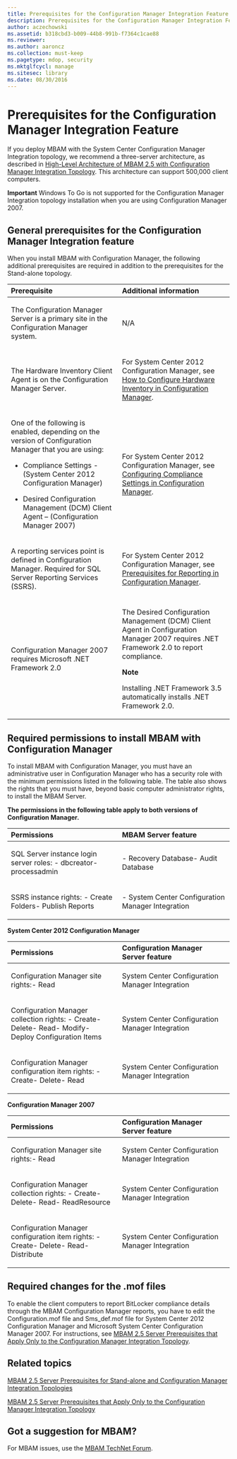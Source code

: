 ```yaml
---
title: Prerequisites for the Configuration Manager Integration Feature
description: Prerequisites for the Configuration Manager Integration Feature
author: aczechowski
ms.assetid: b318cbd3-b009-44b8-991b-f7364c1cae88
ms.reviewer:
ms.author: aaroncz
ms.collection: must-keep
ms.pagetype: mdop, security
ms.mktglfcycl: manage
ms.sitesec: library
ms.date: 08/30/2016
---
```



# Prerequisites for the Configuration Manager Integration Feature


If you deploy MBAM with the System Center Configuration Manager Integration topology, we recommend a three-server architecture, as described in [High-Level Architecture of MBAM 2.5 with Configuration Manager Integration Topology](high-level-architecture-of-mbam-25-with-configuration-manager-integration-topology.md). This architecture can support 500,000 client computers.

**Important**
Windows To Go is not supported for the Configuration Manager Integration topology installation when you are using Configuration Manager 2007.



## General prerequisites for the Configuration Manager Integration feature


When you install MBAM with Configuration Manager, the following additional prerequisites are required in addition to the prerequisites for the Stand-alone topology.

<table>
<colgroup>
<col width="50%" />
<col width="50%" />
</colgroup>
<thead>
<tr class="header">
<th align="left">Prerequisite</th>
<th align="left">Additional information</th>
</tr>
</thead>
<tbody>
<tr class="odd">
<td align="left"><p>The Configuration Manager Server is a primary site in the Configuration Manager system.</p></td>
<td align="left"><p>N/A</p></td>
</tr>
<tr class="even">
<td align="left"><p>The Hardware Inventory Client Agent is on the Configuration Manager Server.</p></td>
<td align="left"><p>For System Center 2012 Configuration Manager, see <a href="https://go.microsoft.com/fwlink/?LinkId=301685" data-raw-source="[How to Configure Hardware Inventory in Configuration Manager](https://go.microsoft.com/fwlink/?LinkId=301685)">How to Configure Hardware Inventory in Configuration Manager</a>.</p>
</td>
</tr>
<tr class="odd">
<td align="left"><p>One of the following is enabled, depending on the version of Configuration Manager that you are using:</p>
<ul>
<li><p>Compliance Settings - (System Center 2012 Configuration Manager)</p></li>
<li><p>Desired Configuration Management (DCM) Client Agent – (Configuration Manager 2007)</p></li>
</ul></td>
<td align="left"><p>For System Center 2012 Configuration Manager, see <a href="https://go.microsoft.com/fwlink/?LinkId=301687" data-raw-source="[Configuring Compliance Settings in Configuration Manager](https://go.microsoft.com/fwlink/?LinkId=301687)">Configuring Compliance Settings in Configuration Manager</a>.</p>
</td>
</tr>
<tr class="even">
<td align="left"><p>A reporting services point is defined in Configuration Manager. Required for SQL Server Reporting Services (SSRS).</p></td>
<td align="left"><p>For System Center 2012 Configuration Manager, see <a href="https://go.microsoft.com/fwlink/?LinkId=301689" data-raw-source="[Prerequisites for Reporting in Configuration Manager](https://go.microsoft.com/fwlink/?LinkId=301689)">Prerequisites for Reporting in Configuration Manager</a>.</p>
</td>
</tr>
<tr class="odd">
<td align="left"><p>Configuration Manager 2007 requires Microsoft .NET Framework 2.0</p></td>
<td align="left"><p>The Desired Configuration Management (DCM) Client Agent in Configuration Manager 2007 requires .NET Framework 2.0 to report compliance.</p>
<div class="alert">
<strong>Note</strong><br/><p>Installing .NET Framework 3.5 automatically installs .NET Framework 2.0.</p>
</div>
<div>

</div></td>
</tr>
</tbody>
</table>



## Required permissions to install MBAM with Configuration Manager


To install MBAM with Configuration Manager, you must have an administrative user in Configuration Manager who has a security role with the minimum permissions listed in the following table. The table also shows the rights that you must have, beyond basic computer administrator rights, to install the MBAM Server.

**The permissions in the following table apply to both versions of Configuration Manager.**

<table>
<colgroup>
<col width="50%" />
<col width="50%" />
</colgroup>
<thead>
<tr class="header">
<th align="left">Permissions</th>
<th align="left">MBAM Server feature</th>
</tr>
</thead>
<tbody>
<tr class="odd">
<td align="left"><p>SQL Server instance login server roles: - dbcreator- processadmin</p></td>
<td align="left"><p>- Recovery Database- Audit Database</p></td>
</tr>
<tr class="even">
<td align="left"><p>SSRS instance rights: - Create Folders- Publish Reports</p></td>
<td align="left"><p>- System Center Configuration Manager Integration</p></td>
</tr>
</tbody>
</table>



**System Center 2012 Configuration Manager**

<table>
<colgroup>
<col width="50%" />
<col width="50%" />
</colgroup>
<thead>
<tr class="header">
<th align="left">Permissions</th>
<th align="left">Configuration Manager Server feature</th>
</tr>
</thead>
<tbody>
<tr class="odd">
<td align="left"><p>Configuration Manager site rights:- Read</p></td>
<td align="left"><p>System Center Configuration Manager Integration</p></td>
</tr>
<tr class="even">
<td align="left"><p>Configuration Manager collection rights: - Create- Delete- Read- Modify- Deploy Configuration Items</p></td>
<td align="left"><p>System Center Configuration Manager Integration</p></td>
</tr>
<tr class="odd">
<td align="left"><p>Configuration Manager configuration item rights: - Create- Delete- Read</p></td>
<td align="left"><p>System Center Configuration Manager Integration</p></td>
</tr>
</tbody>
</table>



**Configuration Manager 2007**

<table>
<colgroup>
<col width="50%" />
<col width="50%" />
</colgroup>
<thead>
<tr class="header">
<th align="left">Permissions</th>
<th align="left">Configuration Manager Server feature</th>
</tr>
</thead>
<tbody>
<tr class="odd">
<td align="left"><p>Configuration Manager site rights:- Read</p></td>
<td align="left"><p>System Center Configuration Manager Integration</p></td>
</tr>
<tr class="even">
<td align="left"><p>Configuration Manager collection rights: - Create- Delete- Read- ReadResource</p></td>
<td align="left"><p>System Center Configuration Manager Integration</p></td>
</tr>
<tr class="odd">
<td align="left"><p>Configuration Manager configuration item rights: - Create- Delete- Read- Distribute</p></td>
<td align="left"><p>System Center Configuration Manager Integration</p></td>
</tr>
</tbody>
</table>



## Required changes for the .mof files


To enable the client computers to report BitLocker compliance details through the MBAM Configuration Manager reports, you have to edit the Configuration.mof file and Sms\_def.mof file for System Center 2012 Configuration Manager and Microsoft System Center Configuration Manager 2007. For instructions, see [MBAM 2.5 Server Prerequisites that Apply Only to the Configuration Manager Integration Topology](mbam-25-server-prerequisites-that-apply-only-to-the-configuration-manager-integration-topology.md).



## Related topics


[MBAM 2.5 Server Prerequisites for Stand-alone and Configuration Manager Integration Topologies](mbam-25-server-prerequisites-for-stand-alone-and-configuration-manager-integration-topologies.md)

[MBAM 2.5 Server Prerequisites that Apply Only to the Configuration Manager Integration Topology](mbam-25-server-prerequisites-that-apply-only-to-the-configuration-manager-integration-topology.md)



## Got a suggestion for MBAM?

For MBAM issues, use the [MBAM TechNet Forum](https://social.technet.microsoft.com/Forums/home?forum=mdopmbam).





